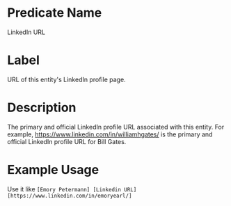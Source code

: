 # Predicate Name
LinkedIn URL

# Label
URL of this entity's LinkedIn profile page.

# Description
The primary and official LinkedIn profile URL associated with this entity. For example, https://www.linkedin.com/in/williamhgates/ is the primary and official LinkedIn profile URL for Bill Gates.

# Example Usage
Use it like `[Emory Petermann] [Linkedin URL] [https://www.linkedin.com/in/emoryearl/]`
